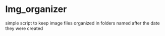 # Img_organizer
simple script to keep image files organized in folders named after the date they were created 
